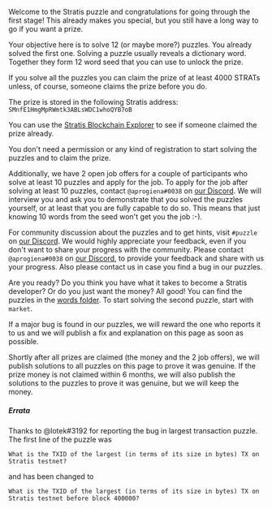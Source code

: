 Welcome to the Stratis puzzle and congratulations for going through the first stage! This already makes you special, 
but you still have a long way to go if you want a prize.

Your objective here is to solve 12 (or maybe more?) puzzles. You already solved the first one. 
Solving a puzzle usually reveals a dictionary word. Together they form 12 word seed that you can use 
to unlock the prize.

If you solve all the puzzles you can claim the prize of at least 4000 STRATs unless, of course, 
someone claims the prize before you do.

The prize is stored in the following Stratis address: `SMnfE1HmgMpRWmtk3ABLsWDC1whoQYB7oB`

You can use the [Stratis Blockchain Explorer](https://chainz.cryptoid.info/strat/address.dws?SMnfE1HmgMpRWmtk3ABLsWDC1whoQYB7oB.htm) to see if someone claimed the prize already.

You don't need a permission or any kind of registration to start solving the puzzles and to claim the prize. 

Additionally, we have 2 open job offers for a couple of participants who solve at least 10 puzzles and apply for the job.
To apply for the job after solving at least 10 puzzles, contact `@aprogiena#0038` on [our Discord](https://discord.gg/9tDyfZs).
We will interview you and ask you to demonstrate that you solved the puzzles yourself, 
or at least that you are fully capable to do so. This means that just knowing 10 words from the seed won't get you the job :-).


For community discussion about the puzzles and to get hints, visit `#puzzle` on [our Discord](https://discord.gg/9tDyfZs).
We would highly appreciate your feedback, even if you don't want to share your progress with the community. 
Please contact `@aprogiena#0038` on [our Discord](https://discord.gg/9tDyfZs), to provide your feedback and share with us 
your progress. Also please contact us in case you find a bug in our puzzles.

Are you ready? Do you think you have what it takes to become a Stratis developer? Or do you just want the money? All good!
You can find the puzzles in the [words folder](https://github.com/Aprogiena/StratisBitcoinFullNode/tree/experiment/hrpuzz/hrpuzz/words). 
To start solving the second puzzle, start with `market`.

If a major bug is found in our puzzles, we will reward the one who reports it to us and we will publish a fix and explanation 
on this page as soon as possible.

Shortly after all prizes are claimed (the money and the 2 job offers), we will publish solutions to all puzzles on this page 
to prove it was genuine. If the prize money is not claimed within 6 months, we will also publish the solutions to the puzzles 
to prove it was genuine, but we will keep the money.


##### Errata

Thanks to @lotek#3192 for reporting the bug in largest transaction puzzle.
The first line of the puzzle was 

```
What is the TXID of the largest (in terms of its size in bytes) TX on Stratis testnet?
```

and has been changed to 

```
What is the TXID of the largest (in terms of its size in bytes) TX on Stratis testnet before block 400000?
```
